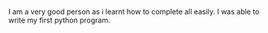 I am a very good person as i learnt how to complete all easily.
I was able to write my first python program.